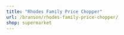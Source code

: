 ```yaml
---
title: "Rhodes Family Price Chopper"
url: /branson/rhodes-family-price-chopper/
shop: supermarket
---
```

